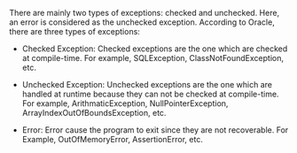 There are mainly two types of exceptions: checked and unchecked. Here,
an error is considered as the unchecked exception. According to Oracle,
there are three types of exceptions:

- Checked Exception: Checked exceptions are the one which are checked
  at compile-time. For example, SQLException, ClassNotFoundException,
  etc.

- Unchecked Exception: Unchecked exceptions are the one which are
  handled at runtime because they can not be checked at compile-time.
  For example, ArithmaticException, NullPointerException,
  ArrayIndexOutOfBoundsException, etc.

- Error: Error cause the program to exit since they are not
  recoverable. For Example, OutOfMemoryError, AssertionError, etc.